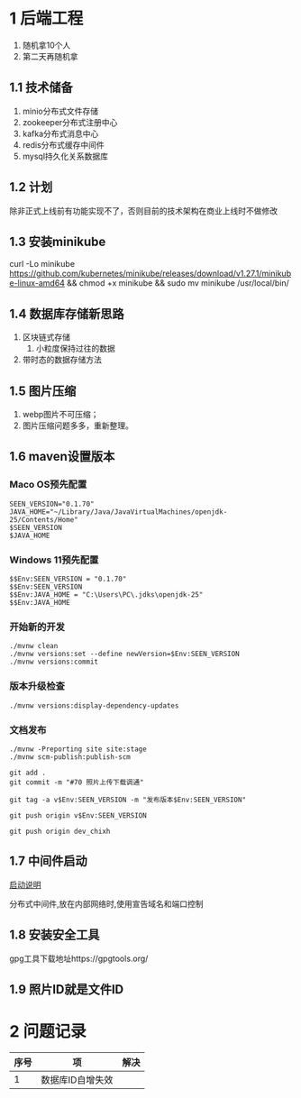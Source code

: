 # 1 后端工程

1. 随机拿10个人
2. 第二天再随机拿

## 1.1 技术储备

1. minio分布式文件存储
2. zookeeper分布式注册中心
3. kafka分布式消息中心
4. redis分布式缓存中间件
5. mysql持久化关系数据库

## 1.2 计划

除非正式上线前有功能实现不了，否则目前的技术架构在商业上线时不做修改

## 1.3 安装minikube

curl -Lo minikube https://github.com/kubernetes/minikube/releases/download/v1.27.1/minikube-linux-amd64 && chmod +x
minikube && sudo mv minikube /usr/local/bin/

## 1.4 数据库存储新思路

1. 区块链式存储
    1. 小粒度保持过往的数据
2. 带时态的数据存储方法

## 1.5 图片压缩

1. webp图片不可压缩；
2. 图片压缩问题多多，重新整理。

## 1.6 maven设置版本

### Maco OS预先配置

```shell
SEEN_VERSION="0.1.70"
JAVA_HOME="~/Library/Java/JavaVirtualMachines/openjdk-25/Contents/Home"
$SEEN_VERSION
$JAVA_HOME
```

### Windows 11预先配置

```shell
$$Env:SEEN_VERSION = "0.1.70"
$$Env:SEEN_VERSION
$$Env:JAVA_HOME = "C:\Users\PC\.jdks\openjdk-25"
$$Env:JAVA_HOME
```

### 开始新的开发

```shell
./mvnw clean
./mvnw versions:set --define newVersion=$Env:SEEN_VERSION
./mvnw versions:commit
```

### 版本升级检查

```shell
./mvnw versions:display-dependency-updates
```

### 文档发布

```shell
./mvnw -Preporting site site:stage
./mvnw scm-publish:publish-scm
```

```shell
git add .
git commit -m "#70 照片上传下载调通"
```

```shell
git tag -a v$Env:SEEN_VERSION -m "发布版本$Env:SEEN_VERSION"
```

```shell
git push origin v$Env:SEEN_VERSION
```

```shell
git push origin dev_chixh
```

## 1.7 中间件启动

[启动说明](./middle/README.md)

分布式中间件,放在内部网络时,使用宣告域名和端口控制

## 1.8 安装安全工具

gpg工具下载地址https://gpgtools.org/

## 1.9 照片ID就是文件ID

# 2 问题记录

| 序号 | 项         | 解决 |
|----|-----------|----|
| 1  | 数据库ID自增失效 |    |
